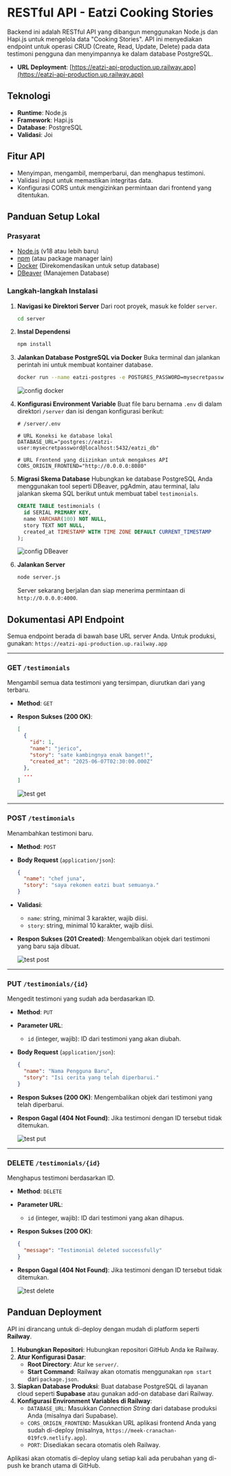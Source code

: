 # RESTful API - Eatzi Cooking Stories

Backend ini adalah RESTful API yang dibangun menggunakan Node.js dan Hapi.js untuk mengelola data "Cooking Stories". API ini menyediakan endpoint untuk operasi CRUD (Create, Read, Update, Delete) pada data testimoni pengguna dan menyimpannya ke dalam database PostgreSQL.

  - **URL Deployment**: [https://eatzi-api-production.up.railway.app](https://eatzi-api-production.up.railway.app)

## Teknologi

  - **Runtime**: Node.js
  - **Framework**: Hapi.js
  - **Database**: PostgreSQL
  - **Validasi**: Joi

## Fitur API

  - Menyimpan, mengambil, memperbarui, dan menghapus testimoni.
  - Validasi input untuk memastikan integritas data.
  - Konfigurasi CORS untuk mengizinkan permintaan dari frontend yang ditentukan.

## Panduan Setup Lokal

### Prasyarat

  - [Node.js](https://nodejs.org/en) (v18 atau lebih baru)
  - [npm](https://www.npmjs.com/) (atau package manager lain)
  - [Docker](https://www.docker.com/products/docker-desktop/) (Direkomendasikan untuk setup database)
  - [DBeaver](https://dbeaver.io/) (Manajemen Database)

### Langkah-langkah Instalasi

1.  **Navigasi ke Direktori Server**
    Dari root proyek, masuk ke folder `server`.

    ```bash
    cd server
    ```

2.  **Instal Dependensi**

    ```bash
    npm install
    ```

3.  **Jalankan Database PostgreSQL via Docker**
    Buka terminal dan jalankan perintah ini untuk membuat kontainer database.

    ```bash
    docker run --name eatzi-postgres -e POSTGRES_PASSWORD=mysecretpassword -e POSTGRES_USER=eatzi-user -e POSTGRES_DB=eatzi_db -p 5432:5432 -d postgres
    ```

     ![config docker](images/configDocker.png)
    

5.  **Konfigurasi Environment Variable**
    Buat file baru bernama `.env` di dalam direktori `/server` dan isi dengan konfigurasi berikut:

    ```env
    # /server/.env

    # URL Koneksi ke database lokal
    DATABASE_URL="postgres://eatzi-user:mysecretpassword@localhost:5432/eatzi_db"

    # URL Frontend yang diizinkan untuk mengakses API
    CORS_ORIGIN_FRONTEND="http://0.0.0.0:8080"
    ```

6.  **Migrasi Skema Database**
    Hubungkan ke database PostgreSQL Anda menggunakan tool seperti DBeaver, pgAdmin, atau terminal, lalu jalankan skema SQL berikut untuk membuat tabel `testimonials`.

    ```sql
    CREATE TABLE testimonials (
      id SERIAL PRIMARY KEY,
      name VARCHAR(100) NOT NULL,
      story TEXT NOT NULL,
      created_at TIMESTAMP WITH TIME ZONE DEFAULT CURRENT_TIMESTAMP
    );
    ```

     ![config DBeaver](images/configDBeaver.png)

7.  **Jalankan Server**

    ```bash
    node server.js
    ```

    Server sekarang berjalan dan siap menerima permintaan di `http://0.0.0.0:4000`.

## Dokumentasi API Endpoint

Semua endpoint berada di bawah base URL server Anda. Untuk produksi, gunakan: `https://eatzi-api-production.up.railway.app`

-----

### **GET** `/testimonials`

Mengambil semua data testimoni yang tersimpan, diurutkan dari yang terbaru.

  - **Method**: `GET`
  - **Respon Sukses (200 OK)**:
    ```json
    [
      {
        "id": 1,
        "name": "jerico",
        "story": "sate kambingnya enak banget!",
        "created_at": "2025-06-07T02:30:00.000Z"
      },
      ...
    ]
    ```

     ![test get](images/testGet.png)

-----

### **POST** `/testimonials`

Menambahkan testimoni baru.

  - **Method**: `POST`
  - **Body Request** (`application/json`):
    ```json
    {
      "name": "chef juna",
      "story": "saya rekomen eatzi buat semuanya."
    }
    ```
  - **Validasi**:
      - `name`: string, minimal 3 karakter, wajib diisi.
      - `story`: string, minimal 10 karakter, wajib diisi.
  - **Respon Sukses (201 Created)**: Mengembalikan objek dari testimoni yang baru saja dibuat.

    ![test post](images/testPost.png)

-----

### **PUT** `/testimonials/{id}`

Mengedit testimoni yang sudah ada berdasarkan ID.

  - **Method**: `PUT`
  - **Parameter URL**:
      - `id` (integer, wajib): ID dari testimoni yang akan diubah.
  - **Body Request** (`application/json`):
    ```json
    {
      "name": "Nama Pengguna Baru",
      "story": "Isi cerita yang telah diperbarui."
    }
    ```
  - **Respon Sukses (200 OK)**: Mengembalikan objek dari testimoni yang telah diperbarui.
  - **Respon Gagal (404 Not Found)**: Jika testimoni dengan ID tersebut tidak ditemukan.

    ![test put](images/testPut.png)

-----

### **DELETE** `/testimonials/{id}`

Menghapus testimoni berdasarkan ID.

  - **Method**: `DELETE`
  - **Parameter URL**:
      - `id` (integer, wajib): ID dari testimoni yang akan dihapus.
  - **Respon Sukses (200 OK)**:
    ```json
    {
      "message": "Testimonial deleted successfully"
    }
    ```
  - **Respon Gagal (404 Not Found)**: Jika testimoni dengan ID tersebut tidak ditemukan.

    ![test delete](images/testDelete.png)
    

## Panduan Deployment

API ini dirancang untuk di-deploy dengan mudah di platform seperti **Railway**.

1.  **Hubungkan Repositori**: Hubungkan repositori GitHub Anda ke Railway.
2.  **Atur Konfigurasi Dasar**:
      - **Root Directory**: Atur ke `server/`.
      - **Start Command**: Railway akan otomatis menggunakan `npm start` dari `package.json`.
3.  **Siapkan Database Produksi**: Buat database PostgreSQL di layanan cloud seperti **Supabase** atau gunakan add-on database dari Railway.
4.  **Konfigurasi Environment Variables di Railway**:
      - `DATABASE_URL`: Masukkan *Connection String* dari database produksi Anda (misalnya dari Supabase).
      - `CORS_ORIGIN_FRONTEND`: Masukkan URL aplikasi frontend Anda yang sudah di-deploy (misalnya, `https://meek-cranachan-019fc9.netlify.app`).
      - `PORT`: Disediakan secara otomatis oleh Railway.

Aplikasi akan otomatis di-deploy ulang setiap kali ada perubahan yang di-push ke branch utama di GitHub.
